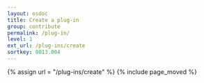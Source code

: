 ```yaml
---
layout: osdoc
title: Create a plug-in
group: contribute
permalink: /plug-in/
level: 1
ext_url: /plug-ins/create
sortkey: 0013.004
---
```


{% assign url = "/plug-ins/create" %}
{% include page_moved %}

